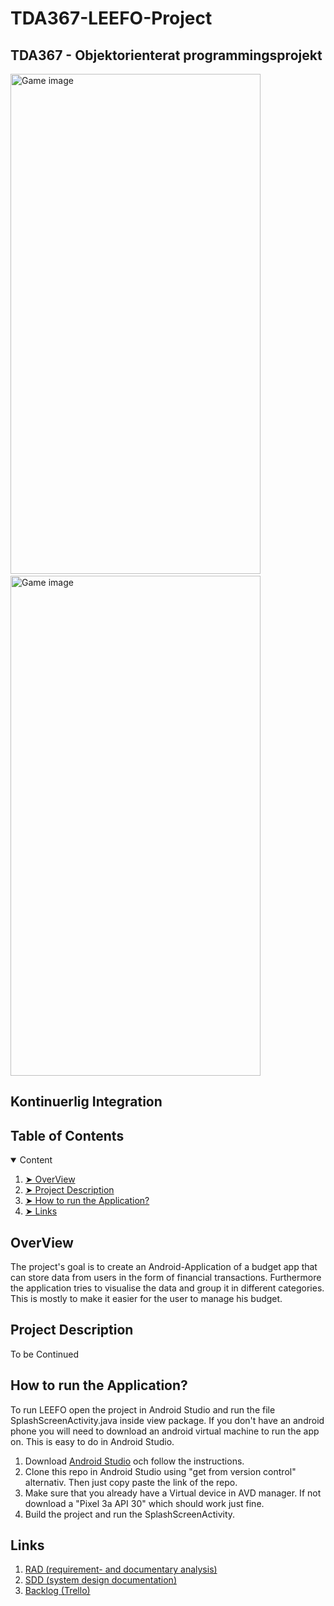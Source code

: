 # TDA367-LEEFO-Project

## TDA367 - Objektorienterat programmingsprojekt

<p align="left"> 
  <img src="https://i.postimg.cc/66yjJBsJ/splash-screen.png" alt="Game image" width="400" height="800"/>
  &nbsp;&nbsp;&nbsp;&nbsp;  &nbsp;&nbsp;&nbsp;&nbsp;
  &nbsp;&nbsp;&nbsp;&nbsp;


  <img src="https://i.postimg.cc/Sx72nppg/start-page.png" alt="Game image" width="400" height="800"/>
</p>



<h2 id="continuous integration"> Kontinuerlig Integration </h2>

## Table of Contents

<details open="open">
  <summary> Content </summary>
  <ol>
    <li><a href="#overview"> ➤  OverView</a></li>
    <li><a href="#project-files-description"> ➤ Project Description </a></li>
    <li><a href="#getting-started"> ➤ How to run the Application? </a></li>
    <li><a href="#links"> ➤ Links</a></li>
  </ol>
</details>

<!-- OVERVIEW -->
<h2 id="overview"> OverView</h2>
The project's goal is to create an Android-Application of a budget app that can store data from users in the form of financial transactions. Furthermore the application tries to visualise the data and group it in different categories. This is mostly to make it easier for the user to manage his budget.

<!-- Projektfilsbeskrivning -->
<h2 id="project-files-description"> Project Description </h2>
To be Continued

<!-- Setup -->
<h2 id="getting-started"> How to run the Application? </h2>
To run LEEFO open the project in Android Studio and run the file SplashScreenActivity.java inside view package. If you don't have an android phone you will need to download an android virtual machine to run the app on. This is easy to do in Android Studio.

<ol>
  <li>Download <a href="https://developer.android.com/studio">Android Studio</a> och follow the  instructions.</li>
  <li>Clone this repo in Android Studio using "get from version control" alternativ. Then just copy paste the link of the repo.</li>
  <li>Make sure that you already have a Virtual device in AVD manager. If not download a "Pixel 3a API 30" which should work just fine.</li>
  <li>Build the project and run the SplashScreenActivity.</li>
</ol>

<!-- Länkar -->
<h2 id="links"> Links </h2>
<ol>
  <li><a href="https://www.overleaf.com/read/ckdkvdtqwzrr"> RAD (requirement- and documentary analysis) </a></li>
  <li><a href="https://www.overleaf.com/read/vndrqswfrsvv "> SDD (system design documentation) </a></li>
  <li><a href="https://trello.com/b/qU849rpV/leefo"> Backlog (Trello) </a></li>

</ol>




